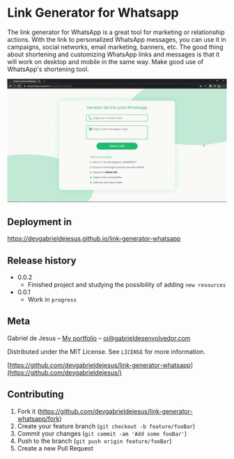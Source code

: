 # Link Generator for Whatsapp

The link generator for WhatsApp is a great tool for marketing or relationship actions. With the link to personalized WhatsApp messages, you can use it in campaigns, social networks, email marketing, banners, etc. The good thing about shortening and customizing WhatsApp links and messages is that it will work on desktop and mobile in the same way. Make good use of WhatsApp's shortening tool.

![](images/web-preview.gif)

## Deployment in
https://devgabrieldejesus.github.io/link-generator-whatsapp

## Release history

* 0.0.2
    * Finished project and studying the possibility of adding `new resources`
* 0.0.1
    * Work in `progress`

## Meta

Gabriel de Jesus – [My portfolio](https://www.gabrieldesenvolvedor.com/) – oi@gabrieldesenvolvedor.com

Distributed under the MIT License. See `LICENSE` for more information.

[https://github.com/devgabrieldejesus/link-generator-whatsapp](https://github.com/devgabrieldejesus/)

## Contributing

1. Fork it (<https://github.com/devgabrieldejesus/link-generator-whatsapp/fork>)
2. Create your feature branch (`git checkout -b feature/fooBar`)
3. Commit your changes (`git commit -am 'Add some fooBar'`)
4. Push to the branch (`git push origin feature/fooBar`)
5. Create a new Pull Request